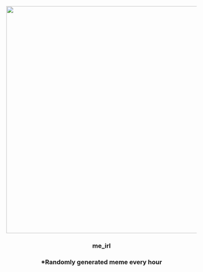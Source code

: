 <p align="center">
        <img src="https://i.redd.it/6shu2adx9w0a1.jpg" width="600" height="600">
        </p>
        <h3 align="center">me_irl</h3>
        <h3 align="center">*Randomly generated meme every hour</h3>
    